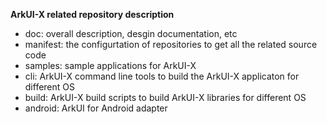  **ArkUI-X related repository description** 

- doc: overall description, desgin documentation, etc
- manifest: the configurtation of repositories to get all the related source code
- samples: sample applications for ArkUI-X
- cli: ArkUI-X command line tools to build the ArkUI-X applicaton for different OS
- build: ArkUI-X build scripts to build ArkUI-X libraries for different OS
- android: ArkUI for Android adapter
